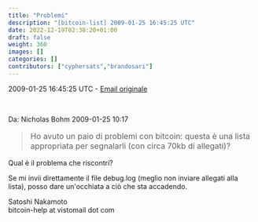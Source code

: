 ```yaml
---
title: "Problemi"
description: "[bitcoin-list] 2009-01-25 16:45:25 UTC"
date: 2022-12-19T02:38:20+01:00
draft: false
weight: 360
images: []
categories: []
contributors: ["cyphersats","brandosari"]
---
```


2009-01-25 16:45:25 UTC - [Email originale](https://web.archive.org/web/20210830175420/https://sourceforge.net/p/bitcoin/mailman/message/21424626/)

<br>

Da: Nicholas Bohm 2009-01-25 10:17
<blockquote style="font-size:16px">
    Ho avuto un paio di problemi con bitcoin: questa è una
    lista appropriata per segnalarli (con circa 70kb di allegati)?
</blockquote>

Qual è il problema che riscontri?

Se mi invii direttamente il file debug.log (meglio non inviare allegati alla lista), posso dare un'occhiata a ciò che sta accadendo.

Satoshi Nakamoto<br>
bitcoin-help at vistomail dot com
